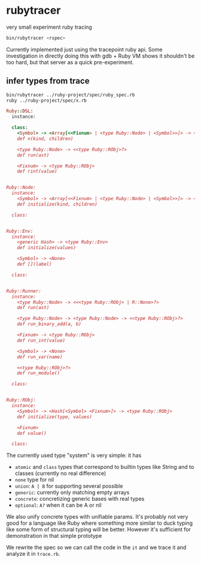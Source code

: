 # rubytracer

very small experiment ruby tracing

```bash
bin/rubytracer <rspec>
```

Currently implemented just using the tracepoint ruby api. Some investigation
in directly doing this with gdb + Ruby VM shows it shouldn't be too hard, but 
that server as a quick pre-experiment.

## infer types from trace

```bash
bin/rubytracer ../ruby-project/spec/ruby_spec.rb
ruby ../ruby-project/spec/x.rb
```

```ruby
Ruby::DSL:
  instance:

  class:
    <Symbol> -> <Array[<<Fixnum> | <type Ruby::Node> | <Symbol>>]> -> <type Ruby::Node>
    def n(kind, children)

    <type Ruby::Node> -> <<type Ruby::RObj>?>
    def run(ast)

    <Fixnum> -> <type Ruby::RObj>
    def rint(value)


Ruby::Node:
  instance:
    <Symbol> -> <Array[<<Fixnum> | <type Ruby::Node> | <Symbol>>]> -> <type Ruby::Node>
    def initialize(kind, children)

  class:


Ruby::Env:
  instance:
    <generic Hash> -> <type Ruby::Env>
    def initialize(values)

    <Symbol> -> <None>
    def [](label)

  class:


Ruby::Runner:
  instance:
    <type Ruby::Node> -> <<<type Ruby::RObj> | R::None>?>
    def run(ast)

    <type Ruby::Node> -> <type Ruby::Node> -> <<type Ruby::RObj>?>
    def run_binary_add(a, b)

    <Fixnum> -> <type Ruby::RObj>
    def run_int(value)

    <Symbol> -> <None>
    def run_var(name)

    <<type Ruby::RObj>?>
    def run_module()

  class:


Ruby::RObj:
  instance:
    <Symbol> -> <Hash[<Symbol> <Fixnum>]> -> <type Ruby::RObj>
    def initialize(type, values)

    <Fixnum>
    def value()

  class:
```

The currently used type "system" is very simple: it has 
* `atomic` and `class` types that
  correspond to builtin types like String and to classes (currently no real difference)
* `none` type for nil
* `union`: `A | B` for supporting several possible
* `generic`: currently only matching empty arrays
* `concrete`: concretizing generic bases with real types
* `optional`: `A?` when it can be A or nil

We also unify concrete types with unifiable params.
It's probably not very good for a language like Ruby where something more similar to 
duck typing like some form of structural typing will be better. However it's sufficient for demonstration in that simple prototype

We rewrite the spec so we can call the code in the `it` and we trace it and analyze it in 
`trace.rb`. 


